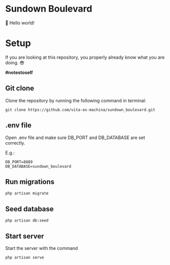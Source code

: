 # Sundown Boulevard

👋 Hello world! 

# Setup

If you are looking at this repository, you properly already know what you are doing. 😎

**#notestoself**

## Git clone

Clone the repository by running the following command in terminal: 

    git clone https://github.com/vita-ex-machina/sundown_boulevard.git


## .env file

Open .env file and make sure  DB_PORT and DB_DATABASE are set correctly.

E.g.:

    DB_PORT=8889
    DB_DATABASE=sundown_boulevard

## Run migrations

    php artisan migrate

## Seed database

    php artisan db:seed


## Start server 

Start the server with the command

    php artisan serve






